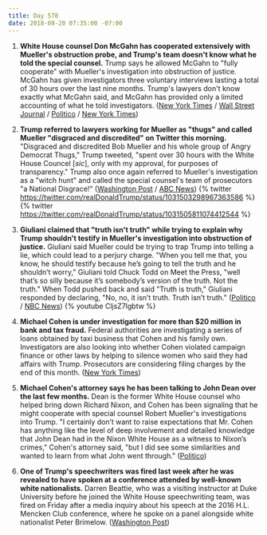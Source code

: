 ```yaml
---
title: Day 578
date: 2018-08-20 07:35:00 -07:00
---
```


1. **White House counsel Don McGahn has cooperated extensively with Mueller's obstruction probe, and Trump's team doesn't know what he told the special counsel.** Trump says he allowed McGahn to "fully cooperate" with Mueller's investigation into obstruction of justice. McGahn has given investigators three voluntary interviews lasting a total of 30 hours over the last nine months. Trump's lawyers don't know exactly what McGahn said, and McGahn has provided only a limited accounting of what he told investigators. ([New York Times](https://www.nytimes.com/2018/08/18/us/politics/don-mcgahn-mueller-investigation.html) / [Wall Street Journal](https://outline.com/efaPdW) / [Politico](https://www.politico.com/story/2018/08/18/trump-mcgahn-mueller-probe-788040) / [New York Times](https://www.nytimes.com/2018/08/19/us/politics/don-mcgahn-trump-mueller.html))

2. **Trump referred to lawyers working for Mueller as "thugs" and called Mueller "disgraced and discredited" on Twitter this morning.** "Disgraced and discredited Bob Mueller and his whole group of Angry Democrat Thugs," Trump tweeted, "spent over 30 hours with the White House Councel \[*sic*\], only with my approval, for purposes of transparency." Trump also once again referred to Mueller's investigation as a "witch hunt" and called the special counsel's team of prosecutors "a National Disgrace!" ([Washington Post](https://www.washingtonpost.com/politics/trump-calls-mueller-lawyers-thugs-and-a-national-disgrace/2018/08/20/99b829e2-a46d-11e8-a656-943eefab5daf_story.html?utm_term=.97b9d546633a) / [ABC News](https://abcnews.go.com/Politics/trump-calls-special-counsel-robert-mueller-team-national/story?id=57283566))
   {% twitter https://twitter.com/realDonaldTrump/status/1031503298967363586 %}
   {% twitter https://twitter.com/realDonaldTrump/status/1031505811074412544 %}

3. **Giuliani claimed that "truth isn't truth" while trying to explain why Trump shouldn't testify in Mueller's investigation into obstruction of justice.** Giuliani said Mueller could be trying to trap Trump into telling a lie, which could lead to a perjury charge. "When you tell me that, you know, he should testify because he’s going to tell the truth and he shouldn’t worry," Giuliani told Chuck Todd on Meet the Press, "well that’s so silly because it’s somebody’s version of the truth. Not the truth." When Todd pushed back and said "Truth is truth," Giuliani responded by declaring, "No, no, it isn’t truth. Truth isn’t truth." ([Politico](https://www.politico.com/story/2018/08/19/giuliani-truth-todd-trump-788161) / [NBC News](https://www.youtube.com/watch?v=CljsZ7lgbtw))
   {% youtube CljsZ7lgbtw %}

4. **Michael Cohen is under investigation for more than $20 million in bank and tax fraud.** Federal authorities are investigating a series of loans obtained by taxi business that Cohen and his family own. Investigators are also looking into whether Cohen violated campaign finance or other laws by helping to silence women who said they had affairs with Trump. Prosecutors are considering filing charges by the end of this month. ([New York Times](https://www.nytimes.com/2018/08/19/nyregion/michael-cohen-loans-donald-trump.html))

5. **Michael Cohen's attorney says he has been talking to John Dean over the last few months.** Dean is the former White House counsel who helped bring down Richard Nixon, and Cohen has been signaling that he might cooperate with special counsel Robert Mueller's investigations into Trump. "I certainly don’t want to raise expectations that Mr. Cohen has anything like the level of deep involvement and detailed knowledge that John Dean had in the Nixon White House as a witness to Nixon’s crimes," Cohen's attorney said, "but I did see some similarities and wanted to learn from what John went through." ([Politico](https://www.politico.com/story/2018/08/19/davis-cohen-john-dean-788456))

6. **One of Trump's speechwriters was fired last week after he was revealed to have spoken at a conference attended by well-known white nationalists.** Darren Beattie, who was a visiting instructor at Duke University before he joined the White House speechwriting team, was fired on Friday after a media inquiry about his speech at the 2016 H.L. Mencken Club conference, where he spoke on a panel alongside white nationalist Peter Brimelow. ([Washington Post](https://www.washingtonpost.com/politics/trump-speechwriter-fired-amid-scrutiny-of-appearance-with-white-nationalists/2018/08/19/f5051b52-a3eb-11e8-a656-943eefab5daf_story.html?utm_term=.eac27c4ea197))